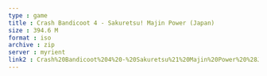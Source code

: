 ```yaml
---
type : game
title : Crash Bandicoot 4 - Sakuretsu! Majin Power (Japan)
size : 394.6 M
format : iso
archive : zip
server : myrient
link2 : Crash%20Bandicoot%204%20-%20Sakuretsu%21%20Majin%20Power%20%28Japan%29
---
```

